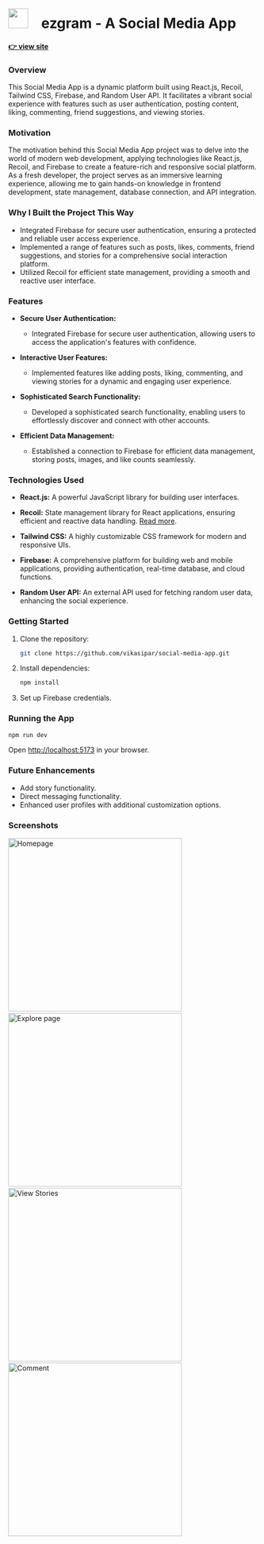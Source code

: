 # <img src="https://cdn-icons-png.flaticon.com/512/1617/1617193.png" width="40">  &nbsp;&nbsp; ezgram - A Social Media App
#### [ 👉 view site](https://ezgram.vercel.app/)
### Overview
This Social Media App is a dynamic platform built using React.js, Recoil, Tailwind CSS, Firebase, and Random User API. It facilitates a vibrant social experience with features such as user authentication, posting content, liking, commenting, friend suggestions, and viewing stories.

### Motivation

The motivation behind this Social Media App project was to delve into the world of modern web development, applying technologies like React.js, Recoil, and Firebase to create a feature-rich and responsive social platform. As a fresh developer, the project serves as an immersive learning experience, allowing me to gain hands-on knowledge in frontend development, state management, database connection, and API integration.

### Why I Built the Project This Way
- Integrated Firebase for secure user authentication, ensuring a protected and reliable user access experience.
- Implemented a range of features such as posts, likes, comments, friend suggestions, and stories for a comprehensive social interaction platform.
- Utilized Recoil for efficient state management, providing a smooth and reactive user interface.

### Features

- **Secure User Authentication:**
  - Integrated Firebase for secure user authentication, allowing users to access the application's features with confidence.

- **Interactive User Features:**
  - Implemented features like adding posts, liking, commenting, and viewing stories for a dynamic and engaging user experience.

- **Sophisticated Search Functionality:**
  - Developed a sophisticated search functionality, enabling users to effortlessly discover and connect with other accounts.

- **Efficient Data Management:**
  - Established a connection to Firebase for efficient data management, storing posts, images, and like counts seamlessly.

### Technologies Used

- **React.js:** A powerful JavaScript library for building user interfaces.
  
- **Recoil:** State management library for React applications, ensuring efficient and reactive data handling. [Read more](https://medium.com/@vikasipar/exploring-recoil-simplifying-state-management-in-react-projects-b19adbe3445b).
  
- **Tailwind CSS:** A highly customizable CSS framework for modern and responsive UIs.
  
- **Firebase:** A comprehensive platform for building web and mobile applications, providing authentication, real-time database, and cloud functions.
  
- **Random User API:** An external API used for fetching random user data, enhancing the social experience.

### Getting Started
1. Clone the repository:
   ```bash
   git clone https://github.com/vikasipar/social-media-app.git
   ```
2. Install dependencies:
   ```bash
   npm install
   ```
3. Set up Firebase credentials.

### Running the App
```bash
npm run dev
```
Open [http://localhost:5173](http://localhost:5173) in your browser.

### Future Enhancements
- Add story functionality.
- Direct messaging functionality.
- Enhanced user profiles with additional customization options.

### Screenshots
<img src="https://github.com/vikasipar/social-media-app/assets/98696526/c2685f2f-f73c-458b-96f6-51afb95d997c" width="350" title="Home Page" alt="Homepage"> &nbsp;&nbsp; 
<img src="https://github.com/vikasipar/social-media-app/assets/98696526/64768522-d094-46e4-9ee9-bdb908f5639a" width="350" title="Explore Page" alt="Explore page"> &nbsp;&nbsp; 
<img src="https://github.com/vikasipar/social-media-app/assets/98696526/6a4bfcdb-90bc-4fbe-a6f5-a20aa2dd2abc" width="350" title="View Stories" alt="View Stories"> &nbsp;&nbsp; 
<img src="https://github.com/vikasipar/social-media-app/assets/98696526/7cfd3132-6686-4009-a02e-b7f6b6f0c9cc" width="350" title="Comment" alt="Comment">

